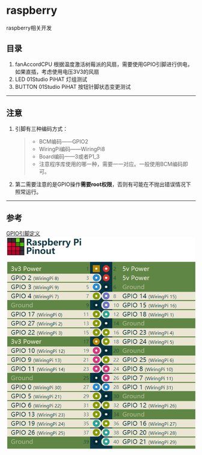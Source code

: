 # raspberry
raspberry相关开发
## 目录
1. fanAccordCPU 根据温度激活树莓派的风扇，需要使用GPIO引脚进行供电，如果直插，考虑使用电压3V3的风扇
2. LED 01Studio PiHAT 灯组测试
3. BUTTON 01Studio PiHAT 按钮针脚状态变更测试
***
## 注意
1. 引脚有三种编码方式：
    > - BCM编码——GPIO2
    > - WiringPi编码——WiringPi8
    > - Board编码——3或者P1_3
    > - 注意程序库使用的哪一种，需要一一对应。一般使用BCM编码即可。
2. 第二需要注意的是GPIO操作**需要root权限**，否则有可能在不抛出错误情况下照常运行。
***
## 参考
[GPIO引脚定义](https://pinout.xyz/)  
![RPI.GPIO](https://raw.githubusercontent.com/kintansky/raspberry/main/PinOut.png)  

